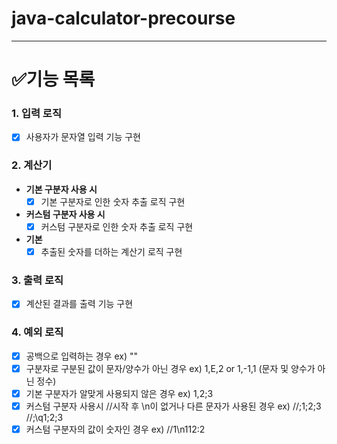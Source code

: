 # java-calculator-precourse

---

# ✅기능 목록

### 1. 입력 로직

- [x] 사용자가 문자열 입력 기능 구현

### 2. 계산기

- **기본 구분자 사용 시**
    - [x] 기본 구분자로 인한 숫자 추출 로직 구현
- **커스텀 구분자 사용 시**
    - [x] 커스텀 구분자로 인한 숫자 추출 로직 구현
- **기본**
    - [x] 추출된 숫자를 더하는 계산기 로직 구현

### 3. 출력 로직

- [x] 계산된 결과를 출력 기능 구현

### 4. 예외 로직
- [x] 공백으로 입력하는 경우 
     ex) ""
- [x] 구분자로 구분된 값이 문자/양수가 아닌 경우 
     ex) 1,E,2 or 1,-1,1 (문자 및 양수가 아닌 정수)
- [x] 기본 구분자가 알맞게 사용되지 않은 경우
     ex) 1,2;3
- [x] 커스텀 구분자 사용시 //시작 후 \n이 없거나 다른 문자가 사용된 경우
     ex) //;1;2;3 //;\q1;2;3
- [x] 커스텀 구분자의 값이 숫자인 경우
     ex) //1\n112:2

